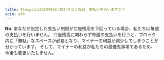 ```yaml
---
title: Flexpoolは口座残高に関わりなく毎週、支払いを行いますか？
coin: eth
---
```


**No**. あなたが設定した支払い制限が口座残高を下回っている場合、私たちは毎週の支払いを行いません。 口座残高に関わらず毎週の支払いを行うと、ブロック内に「無駄」なスペースが必要となり、マイナーの利益が減少してしまうことが分かっています。 そして、マイナーの利益が私たちの最優先事項であるため、今後も変更いたしません。
